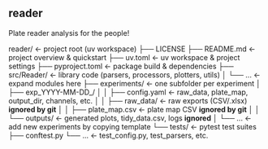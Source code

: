 ## reader

Plate reader analysis for the people!

reader/                              ← project root (uv workspace)
├── LICENSE
├── README.md                        ← project overview & quickstart
├── uv.toml                          ← uv workspace & project settings
├── pyproject.toml                   ← package build & dependencies
├── src/Reader/                      ← library code (parsers, processors, plotters, utils)
│   └── ...                          ← expand modules here
├── experiments/                     ← one subfolder per experiment
│   ├── exp_YYYY-MM-DD_<name>/
│   │   ├── config.yaml             ← raw_data, plate_map, output_dir, channels, etc.
│   │   ├── raw_data/               ← raw exports (CSV/.xlsx) **ignored by git**
│   │   ├── plate_map.csv           ← plate map CSV **ignored by git**
│   │   └── outputs/                ← generated plots, tidy_data.csv, logs **ignored**
│   └── ...                          ← add new experiments by copying template
└── tests/                           ← pytest test suites
    ├── conftest.py
    └── ...                          ← test_config.py, test_parsers, etc.

